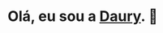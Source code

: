 <p align="center">
<h1 align="center">Olá, eu sou a <a href="https://dauryellen.github.io/">Daury</a>. 👋</h1>
<p>
  
  
